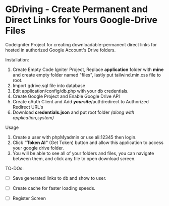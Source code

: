 
# GDriving - Create Permanent and Direct Links for Yours Google-Drive Files

Codeigniter Project for creating downloadable-permanent direct links for hosted in authorized Google Account's Drive folders.

Installation:

 1. Create Empty Code Igniter Project, Replace **application** folder with **mine** and create empty folder named "files", lastly put tailwind.min.css file to root.
 2. Import gdrive.sql file into database
 3. Edit application/config/db.php with your db credentials.
 4. Create Google Project and Enable Google Drive API
 5. Create oAuth Client and Add ***yoursite***/auth/redirect to Authorized Redirect URL's
 6. Download **credentials.json** and put root folder *(along with application,system)*


Usage

 1. Create a user with phpMyadmin or use ali:12345 then login.
 2. Click **"Token Al"** (Get Token) button and allow this application to access your google drive folder.
 3. You will be able to see all of your folders and files, you can navigate between them, and click any file to open download screen.

TO-DOs:

 - [ ] Save generated links to db and show to user.
 - [ ] Create cache for faster loading speeds.
 - [ ] Register Screen

